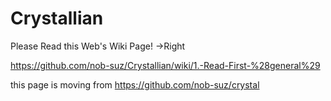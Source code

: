 # Crystallian

Please Read this Web's Wiki Page!  ->Right

https://github.com/nob-suz/Crystallian/wiki/1.-Read-First-%28general%29


this page is moving from 
https://github.com/nob-suz/crystal
